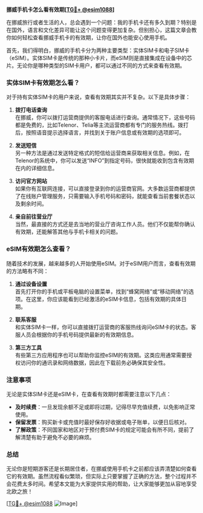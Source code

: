 **挪威手机卡怎么看有效期[[TG💪+ @esim1088](https://t.me/s/esim1088)]**

在挪威旅行或者生活的人，总会遇到一个问题：我的手机卡还有多久到期？特别是在国外，语言和文化差异可能让这个问题变得更加复杂。但别担心，这篇文章会教你如何轻松查看挪威手机卡的有效期，让你在国外也能安心使用手机。

首先，我们得明白，挪威的手机卡分为两种主要类型：实体SIM卡和电子SIM卡（eSIM）。实体SIM卡是传统的那种小卡片，而eSIM则是直接集成在设备中的芯片。无论你是哪种类型的SIM卡用户，都可以通过不同的方式来查看有效期。

### 实体SIM卡有效期怎么看？

对于持有实体SIM卡的用户来说，查看有效期其实并不复杂。以下是具体步骤：

1. **拨打电话查询**  
   在挪威，你可以拨打运营商提供的客服电话进行查询。通常情况下，这些号码都是免费的，比如Telenor、Telia等主流运营商都有专门的服务热线。拨打后，按照语音提示选择语言，并找到关于账户信息或有效期的选项即可。

2. **发送短信**  
   另一种方法是通过发送特定格式的短信给运营商来获取相关信息。例如，在Telenor的系统中，你可以发送“INFO”到指定号码，很快就能收到包含有效期在内的详细信息。

3. **访问官方网站**  
   如果你有互联网连接，可以直接登录到你的运营商官网。大多数运营商都提供了在线账户管理服务，只需要输入手机号码和密码，就能查看当前套餐状态以及剩余时间。

4. **亲自前往营业厅**  
   当然，最直接的方式还是去当地的营业厅咨询工作人员。他们不仅能帮你确认有效期，还能解答其他与手机卡相关的问题。

### eSIM有效期怎么查看？

随着技术的发展，越来越多的人开始使用eSIM。对于eSIM用户而言，查看有效期的方法略有不同：

1. **通过设备设置**  
   首先打开你的手机或平板电脑的设置菜单，找到“蜂窝网络”或“移动网络”的选项。在这里，你应该能看到已经激活的eSIM卡信息，包括有效期的具体日期。

2. **联系客服**  
   和实体SIM卡一样，你可以直接拨打运营商的客服热线询问eSIM卡的状态。客服人员会根据你的手机号码提供最新的有效期信息。

3. **第三方工具**  
   有些第三方应用程序也可以帮助你监控eSIM的有效期。这类应用通常需要授权访问你的通讯录和网络数据，因此在下载前务必确保其安全性。

### 注意事项

无论是实体SIM卡还是eSIM卡，在查看有效期时都需要注意以下几点：

- **及时续费**：一旦发现余额不足或即将过期，记得尽早充值续费，以免影响正常使用。
- **保留发票**：购买新卡或充值时最好保存好收据或电子账单，以便日后核对。
- **了解政策**：不同国家和地区对于预付费SIM卡的规定可能会有所不同，提前了解清楚有助于避免不必要的麻烦。

### 总结

无论你是短期游客还是长期居住者，在挪威使用手机卡之前都应该弄清楚如何查看它的有效期。虽然流程看似繁琐，但实际上只要掌握了正确的方法，整个过程并不会花费太多时间。希望本文能为大家提供实用的帮助，让大家能够更加从容地享受北欧之旅！

[[TG💪+ @esim1088](https://t.me/s/esim1088) ![Image](https://i.postimg.cc/4NQfJmqS/Snipaste-2025-05-13-00-14-12.png)]